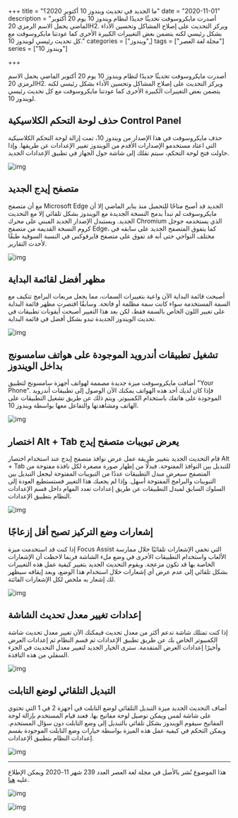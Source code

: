 +++
title = "ما الجديد في تحديث ويندوز 10 أكتوبر 2020؟"
date = "2020-11-01"
description = "أصدرت مايكروسوفت تحديثًا جديدًا لنظام ويندوز 10 يوم 20 أكتوبر الماضي يحمل الاسم الرمزي 20H2. ويركز التحديث على إصلاح المشاكل وتحسين الأداء بشكل رئيسي لكنه يتضمن بعض التغييرات الكبيرة الأخرى كما عودتنا مايكروسوفت مع كل تحديث رئيسي لويندوز 10."
categories = ["ويندوز",]
tags = ["مجلة لغة العصر"]
series = ["ويندوز 10"]

+++

أصدرت مايكروسوفت تحديثًا جديدًا لنظام ويندوز 10 يوم 20 أكتوبر الماضي يحمل الاسم الرمزي 20H2. ويركز التحديث على إصلاح المشاكل وتحسين الأداء بشكل رئيسي لكنه يتضمن بعض التغييرات الكبيرة الأخرى كما عودتنا مايكروسوفت مع كل تحديث رئيسي لويندوز 10.

## حذف لوحة التحكم الكلاسيكية Control Panel

حذف مايكروسوفت في هذا الإصدار من ويندوز 10، تمت إزالة لوحة التحكم الكلاسيكية التي اعتاد مستخدمو الإصدارات الأقدم من الويندوز تغيير الإعدادات عن طريقها. وإذا حاولت فتح لوحة التحكم، سيتم نقلك إلى شاشة حول الجهاز في تطبيق الإعدادات الجديد.

![img](images/ControlPanel.png)

## متصفح إيدج الجديد

مع أن متصفح Microsoft Edge الجديد قد أصبح متاحًا للتحميل منذ يناير الماضي إلا أن مايكروسوفت لم تبدأ بدمج النسخة الجديدة مع الويندوز بشكل تلقائي إلا مع التحديث الجديد. ويستبدل الإصدار الجديد المبني على محرك Chromium الذي يستخدمه جوجل كروم النسخة القديمة من متصفح Edge، كما يتفوق المتصفح الجديد على سابقه في مختلف النواحي حتى أنه قد تفوق على متصفح فايرفوكس في النسبة السوقية طبقًا لأحدث التقارير.

![img](images/Edge.jpg)

## مظهر أفضل لقائمة البداية

أصبحت قائمة البداية الآن واعية بتغييرات السمات، مما يجعل مربعات البرامج تتكيف مع السمة المستخدمة سواء كانت سمة مظلمة أو فاتحة. وسابقًا اقتصرت مظهر قائمة البداية على تغيير اللون الخاص بالسمة فقط، لكن بعد هذا التغيير أصبحت أيقونات تطبيقات في تحديث الويندوز الجديدة تبدو بشكل أفضل في قائمة البداية.

![img](images/StartMenu.png)

## تشغيل تطبيقات أندرويد الموجودة على هواتف سامسونج بداخل الويندوز

أضافت مايكروسوفت ميزة جديدة مصممة لهواتف أجهزة سامسونج لتطبيق "Your Phone". فإذا كان لديك أحد هذه الهواتف يمكنك الآن الوصول إلى تطبيقات أندرويد الموجودة على هاتفك باستخدام الكمبيوتر. ويتم ذلك عن طريق تشغيل التطبيقات على الهاتف ومشاهدتها والتفاعل معها بواسطة ويندوز 10.

![img](images/Samsung.png)

## اختصار Alt + Tab يعرض تبويبات متصفح إيدج

قام التحديث الجديد بتغيير طريقة عمل عرض نوافذ متصفح إيدج عند استخدام اختصار Alt + Tab للتبديل بين النوافذ المفتوحة. فبدلًا من إظهار صورة مصغرة لكل نافذة مفتوحة من المتصفح سيعرض مبدل التطبيقات عددًا من التبويبات المفتوحة ليجعل التبديل بين التبويبات والبرامج المفتوحة أسهل. وإذا لم يجعبك هذا التغيير فستستطيع العودة إلى السلوك السابق لمبدل التطبيقات عن طريق إعدادات تعدد المهام داخل قسم الإعدادات النظام بتطبيق الإعدادات.

![img](images/AltTab.png)

## إشعارات وضع التركيز تصبح أقل إزعاجًا

إذا كنت قد استخدمت ميزة Focus Assist التي تخفي الإشعارات تلقائيًا خلال ممارسة الألعاب واستخدام التطبيقات الأخرى في وضع ملء الشاشة فربما لاحظت أن الإشعارات الخاصة بها قد تكون مزعجة. ويقوم التحديث الجديد بتغيير كيفية عمل هذه التغييرات بشكل تلقائي إلى عدم عرض أي إشعارات خلال استخدام هذا الوضع، وبعد إيقافه سيظهر لك إشعار به ملخص لكل الإشعارات الفائتة.

![img](images/FocusAssist.png)

## إعدادات تغيير معدل تحديث الشاشة

إذا كنت تمتلك شاشة تدعم أكثر من معدل تحديث فيمكنك الآن تغيير معدل تحديث شاشة الكمبيوتر الخاص بك عن طريق تطبيق الإعدادات ثم قسم النظام ثم إعدادات العرض وأخيرًا إعدادات العرض المتقدمة. سترى الخيار الجديد لتغيير معدل التحديث في الجزء السفلي من هذه النافذة.

![img](images/RefreshRate.png)

## التبديل التلقائي لوضع التابلت

أضاف التحديث الجديد ميزة التبديل التلقائي لوضع التابلت في أجهزة 2 في 1 التي تحتوي على شاشة لمس ويمكن توصيل لوحة مفاتيح بها. فعند قيام المستخدم بإزالة لوحة المفاتيح سيقوم الويندوز بشكل تلقائي بالتبديل إلى وضع التابلت دون سؤال المستخدم. ويمكن التحكم في كيفية عمل هذه الميزة بواسطة خيارات وضع التابلت الموجودة بقسم إعدادات النظام بتطبيق الإعدادات.

![img](images/TabletMode.png)

---

هذا الموضوع نُشر باﻷصل في مجلة لغة العصر العدد 239 شهر 11-2020 ويمكن الإطلاع عليه [هنا](https://drive.google.com/file/d/18pHyhwDTp22NEEDfoZrRyg-Ha3f18wog/view?usp=sharing).

![img](images/239-6.webp)

![img](images/239-7.png)
